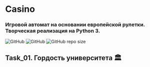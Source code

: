 # Casino
### Игровой автомат на основании европейской рулетки. Творческая реализация на Python 3.

![GitHub](https://img.shields.io/badge/Alba3k-Casino-brightgreen?style=for-the-badge)
![GitHub](https://img.shields.io/github/license/Alba3k/Casino?style=for-the-badge)
![GitHub repo size](https://img.shields.io/github/repo-size/Alba3k/Casino?style=for-the-badge)

## Task_01. Гордость университета :classical_building:

